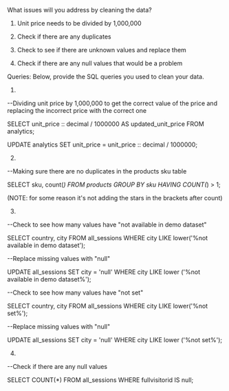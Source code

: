 What issues will you address by cleaning the data?


1. Unit price needs to be divided by 1,000,000

2. Check if there are any duplicates

3. Check to see if there are unknown values and replace them

4. Check if there are any null values that would be a problem


Queries:
Below, provide the SQL queries you used to clean your data.

1. 

--Dividing unit price by 1,000,000 to get the correct value of the price and replacing the incorrect price with the correct one


SELECT unit_price :: decimal / 1000000 AS updated_unit_price
FROM analytics;



UPDATE analytics
SET unit_price = unit_price :: decimal / 1000000;


2. 

--Making sure there are no duplicates in the products sku table
 
SELECT sku, count(*)
FROM products
GROUP BY sku
HAVING COUNT(*) > 1;

(NOTE: for some reason it's not adding the stars in the brackets after count)



3. 

--Check to see how many values have "not available in demo dataset"
 
SELECT country, city
FROM all_sessions
WHERE city LIKE lower('%not available in demo dataset');

--Replace missing values with "null"

UPDATE all_sessions
SET city = 'null'
WHERE city LIKE lower ('%not available in demo dataset%');

--Check to see how many values have "not set"

SELECT country, city
FROM all_sessions
WHERE city LIKE lower('%not set%');

--Replace missing values with "null"

UPDATE all_sessions
SET city = 'null'
WHERE city LIKE lower ('%not set%');


4. 

--Check if there are any null values

SELECT COUNT(*)
FROM all_sessions
WHERE fullvisitorid IS null;




